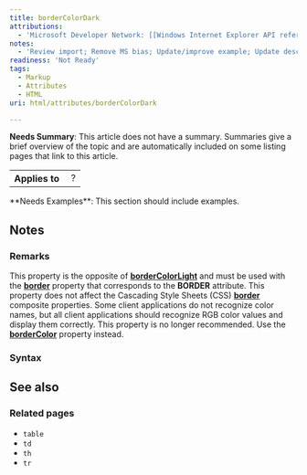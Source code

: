 ```yaml
---
title: borderColorDark
attributions:
  - 'Microsoft Developer Network: [[Windows Internet Explorer API reference](http://msdn.microsoft.com/en-us/library/ie/hh828809%28v=vs.85%29.aspx) Article]'
notes:
  - 'Review import; Remove MS bias; Update/improve example; Update descriptions; Fix lists & compatibility info'
readiness: 'Not Ready'
tags:
  - Markup
  - Attributes
  - HTML
uri: html/attributes/borderColorDark

---
```

**Needs Summary**: This article does not have a summary. Summaries give a brief overview of the topic and are automatically included on some listing pages that link to this article.

<table class="wikitable">
<tr>
<th>
Applies to

</th>
<td>
 ?

</td>
</tr>
</table>
**Needs Examples**: This section should include examples.

## Notes

### Remarks

This property is the opposite of [**borderColorLight**](/html/attributes/borderColorLight) and must be used with the [**border**](/html/attributes/border) property that corresponds to the **BORDER** attribute. This property does not affect the Cascading Style Sheets (CSS) [**border**](/css/properties/border) composite properties. Some client applications do not recognize color names, but all client applications should recognize RGB color values and display them correctly. This property is no longer recommended. Use the [**borderColor**](/css/properties/border-color) property instead.

### Syntax

## See also

### Related pages

-   `table`
-   `td`
-   `th`
-   `tr`

